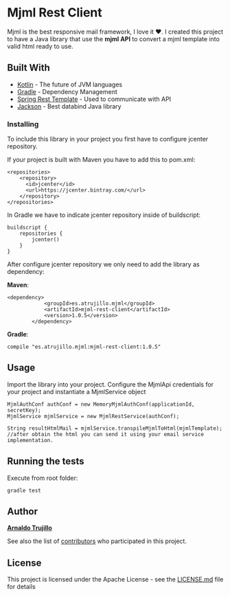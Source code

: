 # Mjml Rest Client

Mjml is the best responsive mail framework, I love it :heart:. I created this project to have a Java library that use the
**mjml API** to convert a mjml template into valid html ready to use.


## Built With

* [Kotlin](https://kotlinlang.org/) - The future of JVM languages
* [Gradle](https://kotlinlang.org/) - Dependency Management
* [Spring Rest Template](https://docs.spring.io/spring/docs/current/javadoc-api/org/springframework/web/client/RestTemplate.html) - Used to communicate with API
* [Jackson](https://github.com/FasterXML/jackson-databind) - Best databind Java library


### Installing

To include this library in your project you first have to configure jcenter repository. 

If your project is built with Maven you have to add this to pom.xml:

```
<repositories>
    <repository>
      <id>jcenter</id>
      <url>https://jcenter.bintray.com/</url>
    </repository>
</repositories>

```

In Gradle we have to indicate jcenter repository inside of buildscript:

```
buildscript {
    repositories {
        jcenter()
    }
}
```

After configure jcenter repository we only need to add the library as dependency:

**Maven**:
```
<dependency>
            <groupId>es.atrujillo.mjml</groupId>
            <artifactId>mjml-rest-client</artifactId>
            <version>1.0.5</version>
        </dependency>
```

**Gradle**:
```
compile "es.atrujillo.mjml:mjml-rest-client:1.0.5"
```

## Usage

Import the library into your project. Configure the MjmlApi credentials for your project and instantiate a MjmlService object

```
MjmlAuthConf authConf = new MemoryMjmlAuthConf(applicationId, secretKey);
MjmlService mjmlService = new MjmlRestService(authConf);

String resultHtmlMail = mjmlService.transpileMjmlToHtml(mjmlTemplate);
//after obtain the html you can send it using your email service implementation.
```


## Running the tests

Execute from root folder:

```
gradle test
```

## Author

 [**Arnaldo Trujillo**](https://github.com/atrujillofalcon)

See also the list of [contributors](https://github.com/atrujillofalcon/mjml-rest-client/graphs/contributors) who participated in this project.

## License

This project is licensed under the Apache License - see the [LICENSE.md](LICENSE.md) file for details

